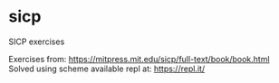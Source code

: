 # sicp
SICP exercises

Exercises from: https://mitpress.mit.edu/sicp/full-text/book/book.html
Solved using scheme available repl at: https://repl.it/
